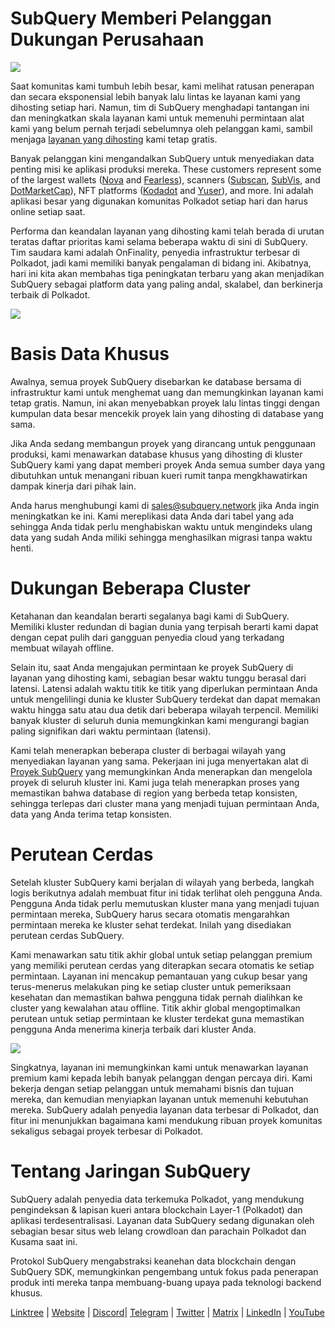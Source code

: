 # SubQuery Memberi Pelanggan Dukungan Perusahaan

![](https://miro.medium.com/max/1400/1*z_StqAT5KeaxQLBCm-xpRQ.jpeg)

Saat komunitas kami tumbuh lebih besar, kami melihat ratusan penerapan dan secara eksponensial lebih banyak lalu lintas ke layanan kami yang dihosting setiap hari. Namun, tim di SubQuery menghadapi tantangan ini dan meningkatkan skala layanan kami untuk memenuhi permintaan alat kami yang belum pernah terjadi sebelumnya oleh pelanggan kami, sambil menjaga [layanan yang dihosting](https://projects.subquery.network/) kami tetap gratis.

Banyak pelanggan kini mengandalkan SubQuery untuk menyediakan data penting misi ke aplikasi produksi mereka. These customers represent some of the largest wallets ([Nova](https://novawallet.io/) and  [Fearless](https://fearlesswallet.io/)), scanners ([Subscan](https://www.subscan.io/), [SubVis](https://www.subvis.io/), and [DotMarketCap](https://dotmarketcap.com/)), NFT platforms ([Kodadot](https://kodadot.xyz/) and [Yuser](https://yuser.co/)), and more. Ini adalah aplikasi besar yang digunakan komunitas Polkadot setiap hari dan harus online setiap saat.

Performa dan keandalan layanan yang dihosting kami telah berada di urutan teratas daftar prioritas kami selama beberapa waktu di sini di SubQuery. Tim saudara kami adalah OnFinality, penyedia infrastruktur terbesar di Polkadot, jadi kami memiliki banyak pengalaman di bidang ini. Akibatnya, hari ini kita akan membahas tiga peningkatan terbaru yang akan menjadikan SubQuery sebagai platform data yang paling andal, skalabel, dan berkinerja terbaik di Polkadot.

![](https://miro.medium.com/max/1200/1*QckhJzjQqw9czpBMRhXgXQ.gif)

# Basis Data Khusus

Awalnya, semua proyek SubQuery disebarkan ke database bersama di infrastruktur kami untuk menghemat uang dan memungkinkan layanan kami tetap gratis. Namun, ini akan menyebabkan proyek lalu lintas tinggi dengan kumpulan data besar mencekik proyek lain yang dihosting di database yang sama.

Jika Anda sedang membangun proyek yang dirancang untuk penggunaan produksi, kami menawarkan database khusus yang dihosting di kluster SubQuery kami yang dapat memberi proyek Anda semua sumber daya yang dibutuhkan untuk menangani ribuan kueri rumit tanpa mengkhawatirkan dampak kinerja dari pihak lain.

Anda harus menghubungi kami di sales@subquery.network jika Anda ingin meningkatkan ke ini. Kami mereplikasi data Anda dari tabel yang ada sehingga Anda tidak perlu menghabiskan waktu untuk mengindeks ulang data yang sudah Anda miliki sehingga menghasilkan migrasi tanpa waktu henti.

# Dukungan Beberapa Cluster

Ketahanan dan keandalan berarti segalanya bagi kami di SubQuery. Memiliki kluster redundan di bagian dunia yang terpisah berarti kami dapat dengan cepat pulih dari gangguan penyedia cloud yang terkadang membuat wilayah offline.

Selain itu, saat Anda mengajukan permintaan ke proyek SubQuery di layanan yang dihosting kami, sebagian besar waktu tunggu berasal dari latensi. Latensi adalah waktu titik ke titik yang diperlukan permintaan Anda untuk mengelilingi dunia ke kluster SubQuery terdekat dan dapat memakan waktu hingga satu atau dua detik dari beberapa wilayah terpencil. Memiliki banyak kluster di seluruh dunia memungkinkan kami mengurangi bagian paling signifikan dari waktu permintaan (latensi).

Kami telah menerapkan beberapa cluster di berbagai wilayah yang menyediakan layanan yang sama. Pekerjaan ini juga menyertakan alat di [Proyek SubQuery](https://project.subquery.network/) yang memungkinkan Anda menerapkan dan mengelola proyek di seluruh kluster ini. Kami juga telah menerapkan proses yang memastikan bahwa database di region yang berbeda tetap konsisten, sehingga terlepas dari cluster mana yang menjadi tujuan permintaan Anda, data yang Anda terima tetap konsisten.

# Perutean Cerdas

Setelah kluster SubQuery kami berjalan di wilayah yang berbeda, langkah logis berikutnya adalah membuat fitur ini tidak terlihat oleh pengguna Anda. Pengguna Anda tidak perlu memutuskan kluster mana yang menjadi tujuan permintaan mereka, SubQuery harus secara otomatis mengarahkan permintaan mereka ke kluster sehat terdekat. Inilah yang disediakan perutean cerdas SubQuery.

Kami menawarkan satu titik akhir global untuk setiap pelanggan premium yang memiliki perutean cerdas yang diterapkan secara otomatis ke setiap permintaan. Layanan ini mencakup pemantauan yang cukup besar yang terus-menerus melakukan ping ke setiap cluster untuk pemeriksaan kesehatan dan memastikan bahwa pengguna tidak pernah dialihkan ke cluster yang kewalahan atau offline. Titik akhir global mengoptimalkan perutean untuk setiap permintaan ke kluster terdekat guna memastikan pengguna Anda menerima kinerja terbaik dari kluster Anda.

![](https://miro.medium.com/max/1000/0*DNXDiABzli0et1MU)

Singkatnya, layanan ini memungkinkan kami untuk menawarkan layanan premium kami kepada lebih banyak pelanggan dengan percaya diri. Kami bekerja dengan setiap pelanggan untuk memahami bisnis dan tujuan mereka, dan kemudian menyiapkan layanan untuk memenuhi kebutuhan mereka. SubQuery adalah penyedia layanan data terbesar di Polkadot, dan fitur ini menunjukkan bagaimana kami mendukung ribuan proyek komunitas sekaligus sebagai proyek terbesar di Polkadot.

# Tentang Jaringan SubQuery

SubQuery adalah penyedia data terkemuka Polkadot, yang mendukung pengindeksan & lapisan kueri antara blockchain Layer-1 (Polkadot) dan aplikasi terdesentralisasi. Layanan data SubQuery sedang digunakan oleh sebagian besar situs web lelang crowdloan dan parachain Polkadot dan Kusama saat ini.

Protokol SubQuery mengabstraksi keanehan data blockchain dengan SubQuery SDK, memungkinkan pengembang untuk fokus pada penerapan produk inti mereka tanpa membuang-buang upaya pada teknologi backend khusus.

[Linktree](https://linktr.ee/subquerynetwork)  |  [Website](https://subquery.network/)  |  [Discord](https://discord.com/invite/78zg8aBSMG)|  [Telegram](https://t.me/subquerynetwork)  |  [Twitter](https://twitter.com/subquerynetwork)  |  [Matrix](https://matrix.to/#/#subquery:matrix.org)  |  [LinkedIn](https://www.linkedin.com/company/subquery)  |  [YouTube](https://www.youtube.com/channel/UCi1a6NUUjegcLHDFLr7CqLw)
